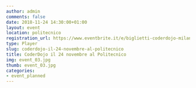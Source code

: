 ```yaml
---
author: admin
comments: false
date: 2018-11-24 14:30:00+01:00
layout: event
location: politecnico
registration_url: https://www.eventbrite.it/e/biglietti-coderdojo-milano-politecnico-di-milano-52550148910
type: Player
slug: coderdojo-il-24-novembre-al-politecnico
title: CoderDojo il 24 novembre al Politecnico
img: event_03.jpg
thumb: event_03.jpg
categories:
- event_planned
---
```

